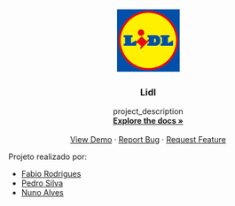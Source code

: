 <!-- PROJECT LOGO -->
<br />
<div align="center">
  <a href="https://github.com/sparthaa/lidl_NEW">
    <img src="media/brand__default.png" alt="Logo" width="115" height="115">
  </a>
   
<h3 align="center">Lidl</h3>

  <p align="center">
    project_description
    <br />
    <a href="https://github.com/sparthaa/lidl_NEW"><strong>Explore the docs »</strong></a>
    <br />
    <br />
    <a href="https://github.com/github_username/repo_name">View Demo</a>
    ·
    <a href="https://github.com/github_username/repo_name/issues">Report Bug</a>
    ·
    <a href="https://github.com/github_username/repo_name/issues">Request Feature</a>
  </p>
</div>


<p>Projeto realizado por:</p>

* [Fabio Rodrigues](https://github.com/sparthaa)
* [Pedro Silva](https://github.com/pedrosilva89)
* [Nuno Alves](https://github.com/alves95)
